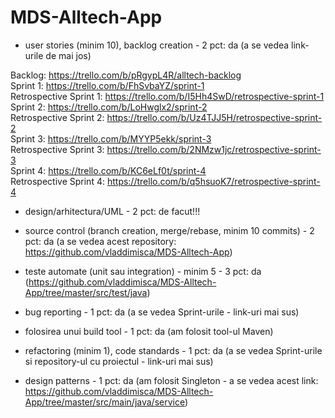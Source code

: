 # MDS-Alltech-App

- user stories (minim 10), backlog creation - 2 pct: da (a se vedea link-urile de mai jos)  
  
Backlog: https://trello.com/b/pRgypL4R/alltech-backlog  
Sprint 1: https://trello.com/b/FhSvbaYZ/sprint-1  
Retrospective Sprint 1: https://trello.com/b/I5Hh4SwD/retrospective-sprint-1  
Sprint 2: https://trello.com/b/LoHwglx2/sprint-2  
Retrospective Sprint 2: https://trello.com/b/Uz4TJJ5H/retrospective-sprint-2  
Sprint 3: https://trello.com/b/MYYP5ekk/sprint-3  
Retrospective Sprint 3: https://trello.com/b/2NMzw1jc/retrospective-sprint-3  
Sprint 4: https://trello.com/b/KC6eLf0t/sprint-4  
Retrospective Sprint 4: https://trello.com/b/q5hsuoK7/retrospective-sprint-4  
  
- design/arhitectura/UML - 2 pct: de facut!!!  
   
- source control (branch creation, merge/rebase, minim 10 commits) - 2 pct: da (a se vedea acest repository: https://github.com/vladdimisca/MDS-Alltech-App)  
   
- teste automate (unit sau integration) - minim 5 - 3 pct: da (https://github.com/vladdimisca/MDS-Alltech-App/tree/master/src/test/java)  
  
- bug reporting - 1 pct: da (a se vedea Sprint-urile - link-uri mai sus)  
  
- folosirea unui build tool - 1 pct: da (am folosit tool-ul Maven)  
  
- refactoring (minim 1), code standards - 1 pct: da (a se vedea Sprint-urile si repository-ul cu proiectul - link-uri mai sus)  
  
- design patterns - 1 pct: da (am folosit Singleton - a se vedea acest link: https://github.com/vladdimisca/MDS-Alltech-App/tree/master/src/main/java/service)  



